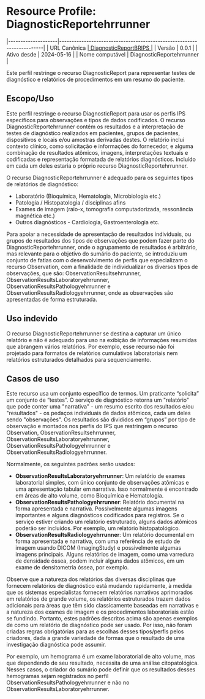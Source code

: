 # Resource Profile: DiagnosticReportehrrunner

|--------------------|-----------------------------------------------------------------------|
| URL Canônica       |[ DiagnosticReportBRIPS |](https://ehrrunner.com/fhir/StructureDefinition/DiagnosticReportPresentedForm)
| Versão             | 0.0.1                                                                 |
| Ativo desde        | 2024-05-16                                                            |
| Nome computável    | DiagnosticReportehrrunner                                                |

Este perfil restringe o recurso DiagnosticReport para representar testes de diagnóstico e relatórios de procedimentos em um resumo do paciente.

## Escopo/Uso

Este perfil restringe o recurso DiagnosticReport para usar os perfis IPS específicos para observações e tipos de dados codificados. O recurso DiagnosticReportehrrunner contém os resultados e a interpretação de testes de diagnóstico realizados em pacientes, grupos de pacientes, dispositivos e locais e/ou amostras derivadas destes. O relatório inclui contexto clínico, como solicitação e informações do fornecedor, e alguma combinação de resultados atômicos, imagens, interpretações textuais e codificadas e representação formatada de relatórios diagnósticos. Incluído em cada um deles estaria o próprio recurso DiagnosticReportehrrunner.

O recurso DiagnosticReportehrrunner é adequado para os seguintes tipos de relatórios de diagnóstico:
- Laboratório (Bioquímica, Hematologia, Microbiologia etc.)
- Patologia / Histopatologia / disciplinas afins
- Exames de imagem (raio-x, tomografia computadorizada, ressonância magnética etc.)
- Outros diagnósticos - Cardiologia, Gastroenterologia etc.

Para apoiar a necessidade de apresentação de resultados individuais, ou grupos de resultados dos tipos de observações que podem fazer parte do DiagnosticReportehrrunner, onde o agrupamento de resultados é arbitrário, mas relevante para o objetivo do sumário do paciente, se introduziu um conjunto de fatias com o desenvolvimento de perfis que especializam o recurso Observation, com a finalidade de individualizar os diversos tipos de observações, que são: ObservationResultsehrrunner, ObservationResultsLaboratoryehrrunner, ObservationResultsPathologyehrrunner e ObservationResultsRadiologyehrrunner, onde as observações são apresentadas de forma estruturada.

## Uso indevido

O recurso DiagnosticReportehrrunner se destina a capturar um único relatório e não é adequado para uso na exibição de informações resumidas que abrangem vários relatórios. Por exemplo, esse recurso não foi projetado para formatos de relatórios cumulativos laboratoriais nem relatórios estruturados detalhados para sequenciamento.

## Casos de uso

Este recurso usa um conjunto específico de termos. Um praticante “solicita” um conjunto de “testes”. O serviço de diagnóstico retorna um "relatório" que pode conter uma "narrativa" - um resumo escrito dos resultados e/ou "resultados" - os pedaços individuais de dados atômicos, cada um deles sendo "observações". Os resultados são divididos em “grupos” por tipo de observação e montados nos perfis do IPS que restringem o recurso Observation, ObservationResultsehrrunner, ObservationResultsLaboratoryehrrunner, ObservationResultsPathologyehrrunner e ObservationResultsRadiologyehrrunner.

Normalmente, os seguintes padrões serão usados:
- **ObservationResultsLaboratoryehrrunner**: Um relatório de exames laboratorial simples, com único conjunto de observações atômicas e uma apresentação tabular em narrativa. Isso normalmente é encontrado em áreas de alto volume, como Bioquímica e Hematologia.
- **ObservationResultsPathologyehrrunner**: Relatório documental na forma apresentada e narrativa. Possivelmente algumas imagens importantes e alguns diagnósticos codificados para registros. Se o serviço estiver criando um relatório estruturado, alguns dados atômicos poderão ser incluídos. Por exemplo, um relatório histopatológico.
- **ObservationResultsRadiologyehrrunner**: Um relatório documental em forma apresentada e narrativa, com uma referência de estudo de imagem usando DICOM (ImagingStudy) e possivelmente algumas imagens principais. Alguns relatórios de imagem, como uma varredura de densidade óssea, podem incluir alguns dados atômicos, em um exame de densitometria óssea, por exemplo.

Observe que a natureza dos relatórios das diversas disciplinas que fornecem relatórios de diagnóstico está mudando rapidamente, à medida que os sistemas especialistas fornecem relatórios narrativos aprimorados em relatórios de grande volume, os relatórios estruturados trazem dados adicionais para áreas que têm sido classicamente baseadas em narrativas e a natureza dos exames de imagem e os procedimentos laboratoriais estão se fundindo. Portanto, estes padrões descritos acima são apenas exemplos de como um relatório de diagnóstico pode ser usado. Por isso, não foram criadas regras obrigatórias para as escolhas desses tipos/perfis pelos criadores, dada a grande variedade de formas que o resultado de uma investigação diagnóstica pode assumir.

Por exemplo, um hemograma é um exame laboratorial de alto volume, mas que dependendo de seu resultado, necessita de uma análise citopatológica. Nesses casos, o criador do sumário pode definir que os resultados desses hemogramas sejam registrados no perfil ObservationResultsPathologyehrrunner e não no ObservationResultsLaboratoryehrrunner.
